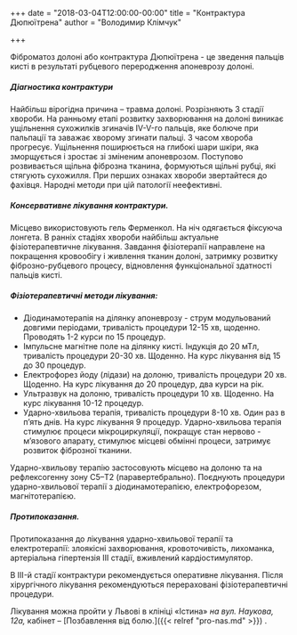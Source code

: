 +++
date = "2018-03-04T12:00:00-00:00"
title = "Контрактура Дюпюїтрена"
author = "Володимир Клімчук"

+++

   
Фіброматоз долоні або контрактура Дюпюїтрена - це зведення пальців кисті в результаті рубцевого переродження апоневрозу долоні. 

##### Діагностика контрактури 

Найбільш вірогідна причина – травма долоні. Розрізняють 3 стадії хвороби. На ранньому етапі розвитку захворювання на долоні виникає ущільнення сухожилків згиначів IV-V-го пальців, яке болюче при пальпації та заважає хворому згинати пальці. З часом хвороба прогресує. Ущільнення поширюється на глибокі шари шкіри, яка зморщується і зростає зі зміненим апоневрозом. Поступово розвивається щільна фіброзна тканина, формуються щільні рубці, які стягують сухожилля. При перших ознаках хвороби звертайтеся до фахівця. Народні методи при цій патології неефективні. 

##### Консервативне лікування контрактури.

Місцево використовують гель Ферменкол. На ніч одягається фіксуюча лонгета.
В ранніх стадіях хвороби найбільш актуальне фізіотерапевтичне лікування.
Завдання фізіотерапії направлене на покращення кровообігу і живлення тканин долоні, затримку розвитку фіброзно-рубцевого процесу, відновлення функціональної здатності пальців кисті. 

##### Фізіотерапевтичні методи лікування: 

* Діодинамотерапія на ділянку апоневрозу - струм модульований довгими періодами, тривалість процедури 12-15 хв, щоденно. Проводять 1-2 курси по 15 процедур.
* Імпульсне магнітне поле на ділянку кисті. Індукція до 20 мТл, тривалість процедури 20-30 хв. Щоденно. На курс лікування від 15 до 30 процедур.
* Електрофорез йоду (лідази) на долоню, тривалість процедури 20 хв. Щоденно. На курс лікування до 20 процедур, два курси на рік.
* Ультразвук на долоню, тривалість процедури 10 хв. Щоденно. На курс лікування 10-12 процедур.
* Ударно-хвильова терапія, тривалість процедури 8-10 хв. Один раз в п’ять днів. На курс лікування 9 процедур. Ударно-хвильова терапія стимулює процеси мікроциркуляції, покращує стан нервово - м’язового апарату, стимулює місцеві обмінні процеси, затримує розвиток фіброзної тканини.

Ударно-хвильову терапію застосовують місцево на долоню та на рефлексогенну зону C5–Т2 (паравертебрально). Поєднують процедури ударно-хвильової терапії з діодинамотерапією, електрофорезом, магнітотерапією.

##### Протипоказання.

Протипоказання до лікування ударно-хвильової терапії та електротерапії: злоякісні захворювання, кровоточивість, лихоманка, артеріальна гіпертензія III стадії, вживлений кардіостимулятор. 

В III-й  стадії контрактури рекомендується оперативне лікування. Після хірургічного лікування рекомендуються перераховані фізіотерапевтичні процедури.
 

Лікування можна пройти у Львові в клініці «Істина» *на вул. Наукова, 12а,* кабінет – [Позбавлення від болю.]({{< relref "pro-nas.md" >}}) .






























